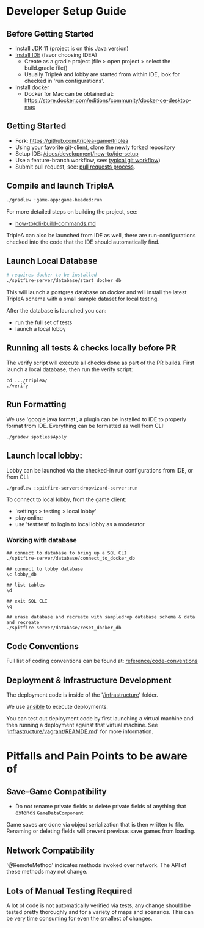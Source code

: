 # Developer Setup Guide

## Before Getting Started
- Install JDK 11 (project is on this Java version)
- [Install IDE](./how-to/ide-setup) (favor choosing IDEA)
  - Create as a gradle project (file > open project > select the build.gradle file))
  - Usually TripleA and lobby are started from within IDE, look for checked in 'run configurations'.
- Install docker
  - Docker for Mac can be obtained at: <https://store.docker.com/editions/community/docker-ce-desktop-mac>

## Getting Started

- Fork: <https://github.com/triplea-game/triplea>
- Using your favorite git-client, clone the newly forked repository 
- Setup IDE: [/docs/development/how-to/ide-setup](../how-to/ide-setup>)
- Use a feature-branch workflow, see: [typical git workflow](./how-to/typical-git-workflow.md))
- Submit pull request, see: [pull requests process](./reference/dev-process/pull-requests.md).

## Compile and launch TripleA

```bash
./gradlew :game-app:game-headed:run
```

For more detailed steps on building the project, see:
- [how-to/cli-build-commands.md](./how-to/cli-build-commands.md)

TripleA can also be launched from IDE as well, there  are run-configurations
checked into the code that the IDE should automatically find.

## Launch Local Database

```bash
# requires docker to be installed
./spitfire-server/database/start_docker_db
```

This will launch a postgres database on docker and will install the latest
TripleA schema with a small sample dataset for local testing.

After the database is launched you can:
- run the full set of tests
- launch a local lobby

## Running all tests & checks locally before PR

The verify script will execute all checks done as part of the PR
builds. First launch a local database, then run the verify script:
```
cd .../triplea/
./verify
```

## Run Formatting

We use 'google java format', a plugin can be installed to IDE to properly format
from IDE. Everything can be formatted as well from CLI:

```
./gradew spotlessApply
```

## Launch local lobby:

Lobby can be launched via the checked-in run configurations from IDE, or from CLI:
```bash
./gradlew :spitfire-server:dropwizard-server:run
```

To connect to local lobby, from the game client:
  - 'settings > testing > local lobby'
  - play online
  - use 'test:test' to login to local lobby as a moderator

### Working with database

```
## connect to database to bring up a SQL CLI
./spitfire-server/database/connect_to_docker_db

## connect to lobby database
\c lobby_db

## list tables
\d

## exit SQL CLI
\q

## erase database and recreate with sampledrop database schema & data and recreate
./spitfire-server/database/reset_docker_db
```

## Code Conventions

Full list of coding conventions can be found at: [reference/code-conventions](./reference/code-conventions)

## Deployment & Infrastructure Development

The deployment code is inside of the '[/infrastructure](./infrastructure)' folder.

We use [ansible](https://www.ansible.com/) to execute deployments.

You can test out deployment code by first launching a virtual machine and then running a deployment
against that virtual machine. See '[infrastructure/vagrant/REAMDE.md](./infrastructure/vagrant/REAMDE.md)'
for more information.

# Pitfalls and Pain Points to be aware of

## Save-Game Compatibility

- Do not rename private fields or delete private fields of anything that extends `GameDataComponent`

Game saves are done via object serialization that is then written to file. Renaming or deleting
fields will prevent previous save games from loading.

## Network Compatibility

'@RemoteMethod' indicates methods invoked over network. The API of these methods may not change.

## Lots of Manual Testing Required

A lot of code is not automatically verified via tests, any change should be tested pretty
thoroughly and for a variety of maps and scenarios. This can be very time consuming for
even the smallest of changes.

